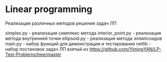 # Linear programming
Реализация различных методов решения задач ЛП

simplex.py - реализация симплекс метода
interior_point.py - реализация метода внутренней точки
ellipsoid.py - реализация метода эллипсоидов
main.py - набор функций для демонстрации и тестирования
netlib - набор постановок задач ЛП взятый из https://github.com/YimingYAN/LP-Test-Problems/tree/master
